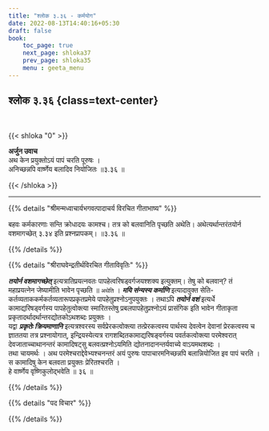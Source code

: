 ```yaml
---
title: "श्लोक ३.३६ - कर्मयोग"
date: 2022-08-13T14:40:16+05:30
draft: false
book:
    toc_page: true
    next_page: shloka37
    prev_page: shloka35
    menu : geeta_menu
---
```




## श्लोक ३.३६ {class=text-center}

<br/>

{{< shloka  "0"  >}}

**अर्जुन उवाच**  
अथ केन प्रयुक्तोऽयं पापं चरति पूरुषः ।  
अनिच्छन्नपि वार्ष्णेय बलादिव नियोजितः ॥३.३६ ॥ 

{{< /shloka >}}

---


{{% details "श्रीमन्मध्वाचार्यभगवत्पादाचर्य विरचित  गीताभाष्य" %}}

बहवः कर्मकारणाः सन्ति क्रोधादयः कामश्च। 
तत्र को बलवानिति पृच्छति अथेति। अथेत्यर्थान्तरंतयोर्न 
वशमागच्छेत् ३.३४ इति प्रश्नप्रापकम्।  ॥३.३६ ॥ 

{{% /details %}}



{{% details "श्रीराघवेन्द्रतीर्थविरचित गीताविवृतिः" %}}


***तयोर्न वशमागच्छेत्*** इत्यत्रातिप्रयत्नवतः 
पापहेत्वरिषड्वर्गजयश्शक्य  इत्युक्तम्‌। 
तेषु को बलवान्‌? तं महाप्रयत्नेन जेष्यामीति भावेन पृच्छति
॥ `अथेति` । ***मयि संन्यस्य कर्माणि*** इत्यादावुक्त सेति-
कर्तव्यताककर्मकर्तव्यतारूपप्रकृतप्रमेये पापहेतुप्रश्नोऽनुपयुक्तः । 
तथाऽपि ***तयोर्न वशं*** इत्यर्धे कामाद्यरिषड्वर्गस्य 
पापहेतुत्वोक्त्या स्मारितस्तेषु प्रबलपापहेतुप्रश्नोऽयं प्रासंगिक 
इति भावेन गीताकृता प्रकृतादर्थादर्थान्तरद्योतकोऽथशब्दः प्रयुक्तः ।   
यद्वा ***प्रकृतेः क्रियमाणानि*** इत्यत्रश्वरस्य सर्वप्रेरकत्वोक्त्या 
तत्प्रेरकत्वस्य पार्थस्य देवत्वेन देवानां प्रेरकत्वस्य
च ज्ञाततया तत्र प्रश्नायोगात्‌, इन्द्रियस्येत्यत्र 
रागशब्दितकामाद्यरिषङ्वर्गस्य 
पवर्तकत्वोक्त्या परमेश्वरात्‌ देवजाताच्चाथानन्तरं कामादिषट्‌सु
बलवत्प्रश्नोऽयमिति  द्योतनादानन्तर्यवाच्ये वाऽयमथशब्दः ।   
तथा चायमर्थः । अथ परमेश्चराद्देवेभ्यश्चनन्तरं अयं पुरुषः 
पापाचारमनिच्छन्नपि बलान्नियोजित इव पापं चरति । स कामादिषु 
केन बलवता प्रयुक्तः प्रेरितश्चरति ।  
हे वार्ष्णेय वृष्णिकुलोद्भवेति ॥ ३६ ॥


{{% /details %}}



{{% details "पद विचार" %}}


{{% /details %}}

